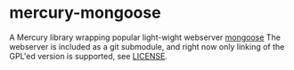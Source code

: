 mercury-mongoose
================

A Mercury library wrapping popular light-wight webserver 
[mongoose](https://github.com/cesanta/mongoose)
The webserver is included as a git submodule,
and right now only linking of the GPL'ed version is supported,
see [LICENSE](LICENSE).
